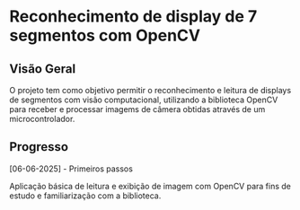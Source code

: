 # Reconhecimento de display de 7 segmentos com OpenCV

## Visão Geral

O projeto tem como objetivo permitir o reconhecimento e leitura de displays de segmentos com
visão computacional, utilizando a biblioteca OpenCV para receber e processar imagems de câmera obtidas
através de um microcontrolador.

## Progresso

[06-06-2025] - Primeiros passos

Aplicação básica de leitura e exibição de imagem com OpenCV para fins de estudo e familiarização com
a biblioteca.